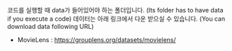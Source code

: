 코드를 실행할 때 data가 들어있어야 하는 폴더입니다. (Its folder has to have data if you execute a code)
데이터는 아래 링크에서 다운 받으실 수 있습니다. (You can download data following URL)
* MovieLens : https://grouplens.org/datasets/movielens/
